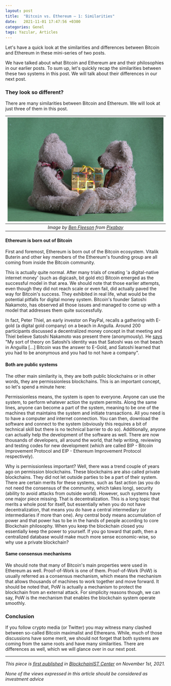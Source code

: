 ```yaml
---
layout: post
title:  "Bitcoin vs. Ethereum — 1: Similarities"
date:   2021-11-01 17:47:56 +0300
categories: Genel
tags: Yazılar, Articles
---
```


Let's have a quick look at the similarities and differences between Bitcoin and Ethereum in these mini-series of two posts. 

We have talked about what Bitcoin and Ethereum are and their philosophies in our earlier posts. To sum up, let's quickly recap the similarities between these two systems in this post. We will talk about their differences in our next post.  

### They look so different?
There are many similarities between Bitcoin and Ethereum. We will look at just three of them in this post. 

| ![twins](/assets/present-g64f9719a0_800.jpg)|
|:--:| 
| *Image by [Ben Fleeson](https://pixabay.com/users/bfleeson-3712926/) from [Pixabay](https://pixabay.com/)*|

#### Ethereum is born out of Bitcoin
First and foremost, Ethereum is born out of the Bitcoin ecosystem. Vitalik Buterin and other key members of the Ethereum's founding group are all coming from inside the Bitcoin community. 

This is actually quite normal. After many trials of creating 'a digital-native internet money' (such as digicash, bit gold etc) Bitcoin emerged as the successful model in that area. We should note that those earlier attempts, even though they did not reach scale or even fail, did actually paved the way for Bitcoin's success. They exhibited in real life, what would be the potential pitfalls for digital money system. Bitcoin's founder Satoshi Nakamoto, has observed all those issues and managed to come up with a model that addresses them quite successfully. 

In fact, Peter Thiel, an early investor on PayPal, recalls a gathering with E-gold (a digital gold company) on a beach in Angulla. Around 200 participants discussed a decentralized money concept in that meeting and Thiel believe Satoshi Nakamoto was present there (anonymously). He [says](https://news.bitcoin.com/billionaire-vc-peter-thiel-discusses-satoshis-identity-says-bitcoin-is-most-honest-market-we-have/) "My sort of theory on Satoshi’s identity was that Satoshi was on that beach in Anguilla [...] Bitcoin was the answer to E-Gold, and Satoshi learned that you had to be anonymous and you had to not have a company". 

#### Both are public systems
The other main similarity is, they are both public blockchains or in other words, they are permissionless blockchains. This is an important concept, so let's spend a minute here: 

Permissionless means, the system is open to everyone. Anyone can use the system, to perform whatever action the system permits. Along the same lines, anyone can become a part of the system, meaning to be one of the machines that maintains the system and initiate transactions. All you need is to have a computer and internet connection. You can then, download the software and connect to the system (obviously this requires a bit of technical skill but there is no technical barrier to do so). Additionally, anyone can actually help the development of the software as well. There are now thousands of developers, all around the world, that help writing, reviewing and testing codes for new development (which are called BIP - Bitcoin Improvement Protocol and EIP - Ethereum Improvement Protocol respectively). 

Why is permissionless important? Well, there was a trend couple of years ago on permission blockchains. These blockchains are also called private blockchains. They did not let outside parties to be a part of their system. There are certain merits for these systems, such as fast action (as you do not need the consensus of the community, which takes long), security (ability to avoid attacks from outside world). However, such systems have one major piece missing. That is decentralization. This is a long topic that merits a whole post for itself, but essentially when you do not have decentralization, that means you do have a central intermediary (or intermediaries if more than one). Any central body means accumulation of power and that power has to be in the hands of people according to core Blockchain philosophy. When you keep the blockchain closed you essentially keep the power to yourself. If you go toward that path, then a centralized database would make much more sense economic-wise, so why use a private blockchain? 

#### Same consensus mechanisms
We should note that many of Bitcoin's main properties were used in Ethereum as well. Proof-of-Work is one of them. Proof-of-Work (PoW) is usually referred as a consensus mechanism, which means the mechanism that allows thousands of machines to work together and move forward. It should be noted that, PoW is actually a mechanism to protect the blockchain from an external attack. For simplicity reasons though, we can say, PoW is the mechanism that enables the blockchain system operate smoothly. 

### Conclusion
If you follow crypto media (or Twitter) you may witness many clashed between so-called Bitcoin maximalist and Ethereans. While, much of those discussions have some merit, we should not forget that both systems are coming from the same roots and have many similarities. There are differences as well, which we will glance over in our next post. 


---
*This piece is [first published](https://medium.com/bcistcenter/bitcoin-vs-ethereum-1-similarities-cf38dcd58abf) in [BlockchainIST Center](https://medium.com/blockchainist-center) on November 1st, 2021.*

*None of the views expressed in this article should be considered as investment advice*
